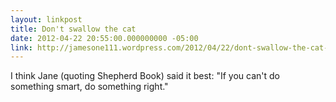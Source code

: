 ```yaml
---
layout: linkpost
title: Don't swallow the cat
date: 2012-04-22 20:55:00.000000000 -05:00
link: http://jamesone111.wordpress.com/2012/04/22/dont-swallow-the-cat-doing-the-right-thing-with-software-development-and-other-engineering-projects/
---
```


I think Jane (quoting Shepherd Book) said it best: "If you can't do something smart, do something right."
